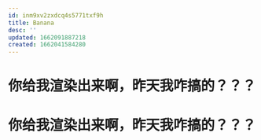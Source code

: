 ```yaml
---
id: inm9xv2zxdcq4s5771txf9h
title: Banana
desc: ''
updated: 1662091887218
created: 1662041584280
---
```






# 你给我渲染出来啊，昨天我咋搞的？？？

# 你给我渲染出来啊，昨天我咋搞的？？？